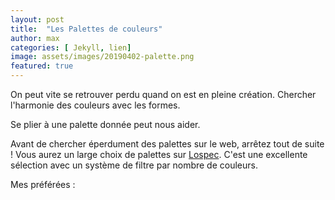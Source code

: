 ```yaml
---
layout: post
title:  "Les Palettes de couleurs"
author: max
categories: [ Jekyll, lien]
image: assets/images/20190402-palette.png
featured: true
---
```

On peut vite se retrouver perdu quand on est en pleine création. Chercher l'harmonie des couleurs avec les formes.

Se plier à une palette donnée peut nous aider.

Avant de chercher éperdument des palettes sur le web, arrêtez tout de suite ! Vous aurez un large choix de palettes sur  <a class="nav-link highlight" target="blank" href="https://lospec.com/palette-list">Lospec</a>. C'est une excellente sélection avec un système de filtre par nombre de couleurs.

Mes préférées :


<!--stackedit_data:
eyJoaXN0b3J5IjpbMTEwNjk3OTA3OSw5MDM1NTk4NjIsLTM5ND
QxNDY1MiwxOTkxMDA1NTE2XX0=
-->